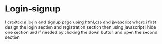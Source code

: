 # Login-signup
I created a login and signup page using html,css and javascript where i first design the login section and registration section then using javascript i hide one section and if needed by clicking the down button and open the second section

